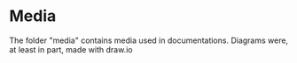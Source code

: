 # Media
The folder "media" contains media used in documentations. Diagrams were, at least in part, made with draw.io
